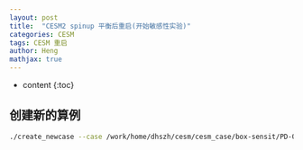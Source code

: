 ```yaml
---
layout: post
title:  "CESM2 spinup 平衡后重启(开始敏感性实验)"
categories: CESM
tags: CESM 重启
author: Heng
mathjax: true
---
```


* content
{:toc}





## 创建新的算例
```sh
./create_newcase --case /work/home/dhszh/cesm/cesm_case/box-sensit/PD-0Du1C-G1850ECO_T62_g37 --res T62_g37 --compset G1850ECO --mach sugon --compiler intel --run-unsupported
```

